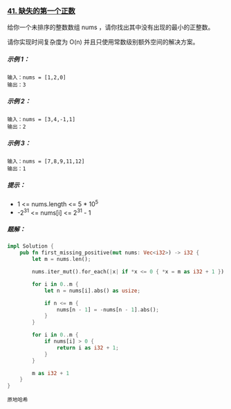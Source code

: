 ### [41. 缺失的第一个正数](https://leetcode.cn/problems/first-missing-positive/)

给你一个未排序的整数数组 nums ，请你找出其中没有出现的最小的正整数。

请你实现时间复杂度为 O(n) 并且只使用常数级别额外空间的解决方案。

##### 示例 1：
```
输入：nums = [1,2,0]
输出：3
```

##### 示例 2：
```
输入：nums = [3,4,-1,1]
输出：2
```

##### 示例 3：
```
输入：nums = [7,8,9,11,12]
输出：1
```

##### 提示：
- 1 <= nums.length <= 5 * 10<sup>5</sup>
- -2<sup>31</sup> <= nums[i] <= 2<sup>31</sup> - 1

##### 题解：
```rust
impl Solution {
    pub fn first_missing_positive(mut nums: Vec<i32>) -> i32 {
        let m = nums.len();

        nums.iter_mut().for_each(|x| if *x <= 0 { *x = m as i32 + 1 });

        for i in 0..m {
            let n = nums[i].abs() as usize;

            if n <= m {
                nums[n - 1] = -nums[n - 1].abs();
            }
        }

        for i in 0..m {
            if nums[i] > 0 {
                return i as i32 + 1;
            }
        }

        m as i32 + 1
    }
}
```

`原地哈希`
